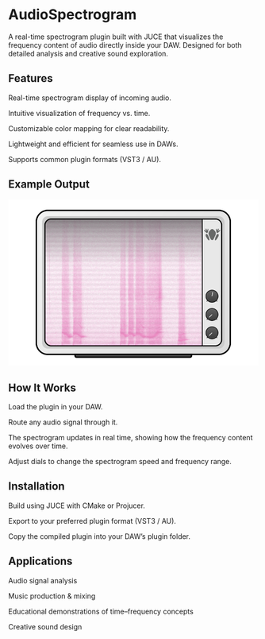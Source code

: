 # AudioSpectrogram

A real-time spectrogram plugin built with JUCE that visualizes the frequency content of audio directly inside your DAW. 
Designed for both detailed analysis and creative sound exploration.

## Features

Real-time spectrogram display of incoming audio.

Intuitive visualization of frequency vs. time.

Customizable color mapping for clear readability.

Lightweight and efficient for seamless use in DAWs.

Supports common plugin formats (VST3 / AU).

## Example Output

![Spectrogram Plugin Screenshot](ScreenShots/V11.png)

## How It Works

Load the plugin in your DAW.

Route any audio signal through it.

The spectrogram updates in real time, showing how the frequency content evolves over time.

Adjust dials to change the spectrogram speed and frequency range.

## Installation

Build using JUCE with CMake or Projucer.

Export to your preferred plugin format (VST3 / AU).

Copy the compiled plugin into your DAW’s plugin folder.

## Applications

Audio signal analysis

Music production & mixing

Educational demonstrations of time–frequency concepts

Creative sound design
